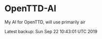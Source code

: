 # OpenTTD-AI
My AI for OpenTTD, will use primarily air

Latest backup: Sun Sep 22 10:43:01 UTC 2019
